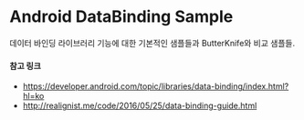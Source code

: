 Android DataBinding Sample
==============

데이터 바인딩 라이브러리 기능에 대한 기본적인 샘플들과 ButterKnife와 비교 샘플들.

#### 참고 링크

* https://developer.android.com/topic/libraries/data-binding/index.html?hl=ko
* http://realignist.me/code/2016/05/25/data-binding-guide.html